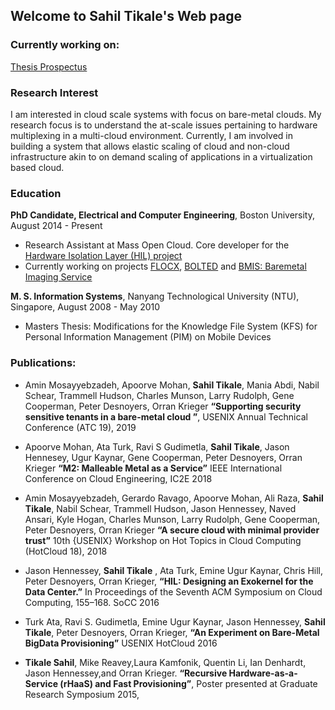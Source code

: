 ## Welcome to Sahil Tikale's Web page

### Currently working on:
[Thesis Prospectus](Prospectus_overview.md)

### Research Interest
I am interested in cloud scale systems with focus on bare-metal clouds. My research focus is to understand the at-scale issues pertaining to hardware multiplexing in a multi-cloud environment. Currently, I am involved in building a system that allows elastic scaling of cloud and non-cloud infrastructure akin to on demand scaling of applications in a virtualization based cloud.


### Education

**PhD Candidate, Electrical and Computer Engineering**, Boston University, August 2014 - Present
- Research Assistant at Mass Open Cloud. Core developer for the [Hardware Isolation Layer (HIL) project ](ihttps://github.com/CCI-MOC/hil)
- Currently working on projects [FLOCX](https://cci-moc.github.io/flocx/), [BOLTED](https://massopen.cloud/blog/secure-cloud/) and [BMIS: Baremetal Imaging Service](https://massopen.cloud/blog/bare-metal-imaging/) 


**M. S. Information Systems**, Nanyang Technological University (NTU), Singapore, August 2008 - May 2010
- Masters Thesis: Modifications for the Knowledge File System (KFS) for Personal Information Management (PIM) on Mobile Devices


### Publications:

- Amin Mosayyebzadeh, Apoorve Mohan, **Sahil Tikale**, Mania Abdi, Nabil Schear, Trammell Hudson, Charles Munson, Larry Rudolph, Gene Cooperman, Peter Desnoyers, Orran Krieger **“Supporting security sensitive tenants in a bare-metal cloud ”**, USENIX Annual Technical Conference (ATC 19), 2019

- Apoorve Mohan, Ata Turk, Ravi S Gudimetla, **Sahil Tikale**, Jason Hennesey, Ugur Kaynar, Gene Cooperman, Peter Desnoyers, Orran Krieger **“M2: Malleable Metal as a Service”** IEEE International Conference on Cloud Engineering, IC2E 2018

- Amin Mosayyebzadeh, Gerardo Ravago, Apoorve Mohan, Ali Raza, **Sahil Tikale**, Nabil Schear, Trammell Hudson, Jason Hennessey, Naved Ansari, Kyle Hogan, Charles Munson, Larry Rudolph, Gene Cooperman, Peter Desnoyers, Orran Krieger **“A secure cloud with minimal provider trust”** 10th {USENIX} Workshop on Hot Topics in Cloud Computing (HotCloud 18), 2018 

- Jason Hennessey, **Sahil Tikale** , Ata Turk, Emine Ugur Kaynar, Chris Hill, Peter Desnoyers, Orran Krieger, **“HIL:   Designing an Exokernel for the Data Center.”** In Proceedings of the Seventh ACM Symposium on Cloud Computing, 155–168. SoCC 2016

- Turk Ata, Ravi S. Gudimetla, Emine Ugur Kaynar, Jason Hennessey, **Sahil Tikale**, Peter Desnoyers, Orran Krieger, **“An Experiment on Bare-Metal BigData Provisioning”** USENIX HotCloud 2016

- **Tikale Sahil**, Mike Reavey,Laura Kamfonik, Quentin Li, Ian Denhardt, Jason Hennessey,and Orran Krieger.
**“Recursive Hardware-as-a-Service (rHaaS) and Fast Provisioning”**, Poster presented at Graduate Research Symposium 2015,

